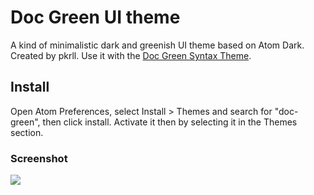 # Doc Green UI theme

A kind of minimalistic dark and greenish UI theme based on Atom Dark. Created by pkrll. Use it with the [Doc Green Syntax Theme](https://atom.io/themes/doc-green-syntax).

## Install

Open Atom Preferences, select Install > Themes and search for "doc-green", then click install. Activate it then by selecting it in the Themes section.

### Screenshot

![](https://github.com/pkrll/doc-green-ui/blob/master/screenshot.png?raw=true)
